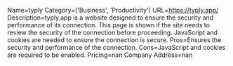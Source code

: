 Name=typly
Category=['Business', 'Productivity']
URL=https://typly.app/
Description=typly.app is a website designed to ensure the security and performance of its connection. This page is shown if the site needs to review the security of the connection before proceeding. JavaScript and cookies are needed to ensure the connection is secure.
Pros=Ensures the security and performance of the connection.
Cons=JavaScript and cookies are required to be enabled.
Pricing=nan
Company Address=nan
